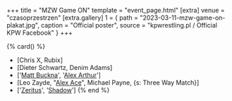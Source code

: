 +++
title = "MZW Game ON"
template = "event_page.html"
[extra]
venue = "czasoprzestrzen"
[extra.gallery]
1 = { path = "2023-03-11-mzw-game-on-plakat.jpg", caption = "Official poster", source = "kpwrestling.pl / Official KPW Facebook" }
+++

{% card() %}
- [Chris X, Rubix]
- [Dieter Schwartz, Denim Adams]
- ['[Matt Buckna](@/w/matt-buckna.md)', '[Alex Arthur](@/w/alex-arthur.md)']
- [Leo Zayde, "[Alex Ace](@/w/alex-ace.md)", Michael Payne, {s: Three Way Match}]
- ['[Zeritus](@/w/zeritus.md)', '[Shadow](@/w/shadow.md)']
{% end %}

